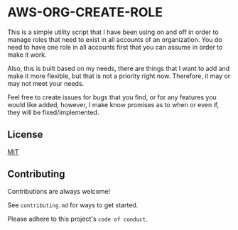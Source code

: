 # AWS-ORG-CREATE-ROLE

This is a simple utility script that I have been using on and off in order to manage roles that need
to exist in all accounts of an organization. You do need to have one role in all accounts first that you can
assume in order to make it work.

Also, this is built based on my needs, there are things that I want to add and make it more flexible, but that is not a
priority right now. Therefore, it may or may not meet your needs.

Feel free to create issues for bugs that you find, or for any features you would like added, however, I make know promises
as to when or even if, they will be fixed/implemented.

## License

[MIT](https://choosealicense.com/licenses/mit/)

## Contributing

Contributions are always welcome!

See `contributing.md` for ways to get started.

Please adhere to this project's `code of conduct`.
